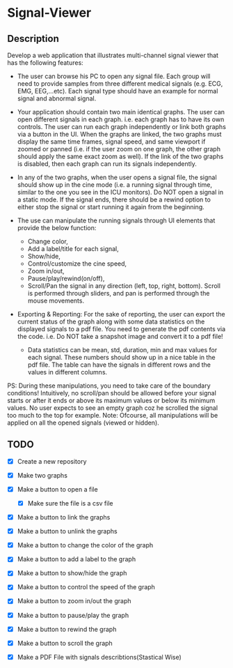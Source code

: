 # Signal-Viewer

## Description
Develop a web application that illustrates multi-channel signal viewer that has the following features:

- The user can browse his PC to open any signal file. Each group will need to provide samples from three different
medical signals (e.g. ECG, EMG, EEG,…etc). Each signal type should have an example for normal signal and abnormal
signal.

- Your application should contain two main identical graphs. The user can open different signals in each graph. i.e. each
graph has to have its own controls. The user can run each graph independently or link both graphs via a button in the UI. When the graphs are linked, the two graphs must display the same time frames, signal speed, and same viewport if
zoomed or panned (i.e. if the user zoom on one graph, the other graph should apply the same exact zoom as well). If
the link of the two graphs is disabled, then each graph can run its signals independently.

- In any of the two graphs, when the user opens a signal file, the signal should show up in the cine mode (i.e. a running
signal through time, similar to the one you see in the ICU monitors). Do NOT open a signal in a static mode. If the
signal ends, there should be a rewind option to either stop the signal or start running it again from the beginning.

- The use can manipulate the running signals through UI elements that provide the below function:
    - Change color,
    - Add a label/title for each signal,
    - Show/hide,
    - Control/customize the cine speed,
    - Zoom in/out,
    - Pause/play/rewind(on/off),
    - Scroll/Pan the signal in any direction (left, top, right, bottom). Scroll is performed through sliders, and pan is performed through the mouse movements.

- Exporting & Reporting: For the sake of reporting, the user can export the current status of the graph along with some
data statistics on the displayed signals to a pdf file. You need to generate the pdf contents via the code. i.e. Do NOT
take a snapshot image and convert it to a pdf file!
    - Data statistics can be mean, std, duration, min and max values for each signal. These numbers should show up in
a nice table in the pdf file. The table can have the signals in different rows and the values in different columns.

PS: During these manipulations, you need to take care of the boundary conditions! Intuitively, no scroll/pan should be
allowed before your signal starts or after it ends or above its maximum values or below its minimum values. No user
expects to see an empty graph coz he scrolled the signal too much to the top for example. Note: Ofcourse, all
manipulations will be applied on all the opened signals (viewed or hidden).

## TODO
- [x] Create a new repository
- [x] Make two graphs
- [x] Make a button to open a file
    - [x] Make sure the file is a csv file
- [x] Make a button to link the graphs
- [x] Make a button to unlink the graphs
- [x] Make a button to change the color of the graph
- [x] Make a button to add a label to the graph
- [x] Make a button to show/hide the graph
- [x] Make a button to control the speed of the graph
- [x] Make a button to zoom in/out the graph
- [x] Make a button to pause/play the graph
- [x] Make a button to rewind the graph
- [x] Make a button to scroll the graph
- [x] Make a PDF File with signals describtions(Stastical Wise)



